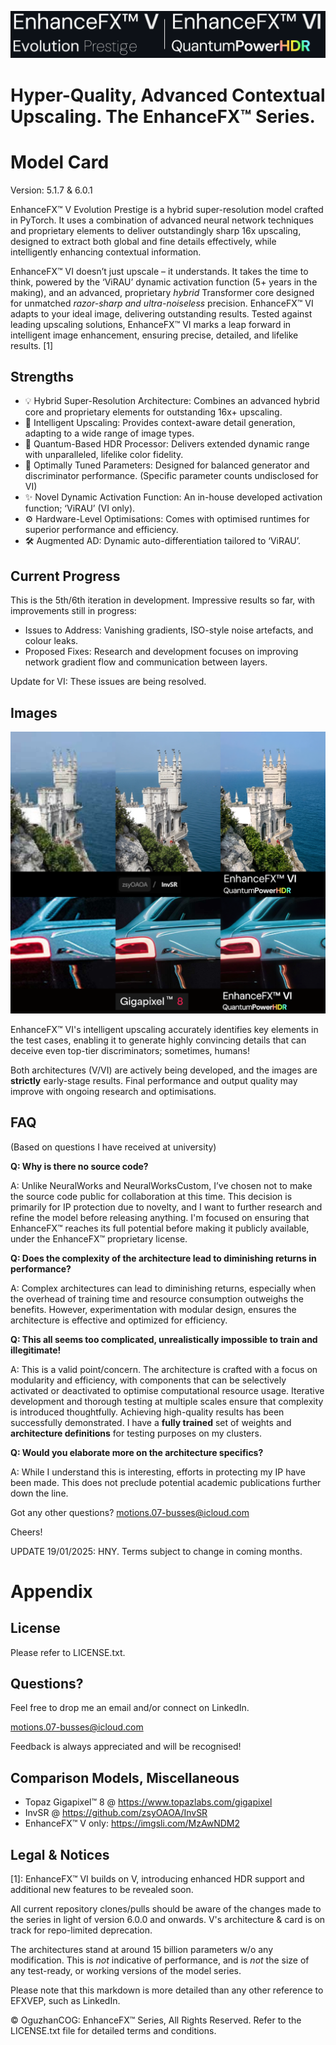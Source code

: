 <p align="center">
  <img src="Logos/EFXBanner.png" />
</p>

# Hyper-Quality, Advanced Contextual Upscaling. The EnhanceFX™ Series.

# Model Card

Version: 5.1.7 & 6.0.1

EnhanceFX™ V Evolution Prestige is a hybrid super-resolution model crafted in PyTorch. It uses a combination of advanced neural network techniques and proprietary elements to deliver outstandingly sharp 16x upscaling, designed to extract both global and fine details effectively, while intelligently enhancing contextual information.

EnhanceFX™ VI doesn’t just upscale – it understands. It takes the time to think, powered by the ‘ViRAU’ dynamic activation function (5+ years in the making), and an advanced, proprietary *hybrid* Transformer core designed for unmatched *razor-sharp and ultra-noiseless* precision. EnhanceFX™ VI adapts to your ideal image, delivering outstanding results. Tested against leading upscaling solutions, EnhanceFX™ VI marks a leap forward in intelligent image enhancement, ensuring precise, detailed, and lifelike results. [1]

## Strengths

- 💡 Hybrid Super-Resolution Architecture: Combines an advanced hybrid core and proprietary elements for outstanding 16x+ upscaling.
- 🧠 Intelligent Upscaling: Provides context-aware detail generation, adapting to a wide range of image types.
- 🌈 Quantum-Based HDR Processor: Delivers extended dynamic range with unparalleled, lifelike color fidelity.
- 🎯 Optimally Tuned Parameters: Designed for balanced generator and discriminator performance. (Specific parameter counts undisclosed for VI)
- ✨ Novel Dynamic Activation Function: An in-house developed activation function; ‘ViRAU’ (VI only).
- ⚙️ Hardware-Level Optimisations: Comes with optimised runtimes for superior performance and efficiency.
- 🛠️ Augmented AD: Dynamic auto-differentiation tailored to ‘ViRAU’.

## Current Progress

This is the 5th/6th iteration in development. Impressive results so far, with improvements still in progress:

- Issues to Address: Vanishing gradients, ISO-style noise artefacts, and colour leaks.
- Proposed Fixes: Research and development focuses on improving network gradient flow and communication between layers.

Update for VI: These issues are being resolved.

## Images

<p align="center">
  <img src="Images/Comparisons-LinkedIn.png" />
</p>

EnhanceFX™ VI's intelligent upscaling accurately identifies key elements in the test cases, enabling it to generate highly convincing details that can deceive even top-tier discriminators; sometimes, humans!

Both architectures (V/VI) are actively being developed, and the images are **strictly** early-stage results. Final performance and output quality may improve with ongoing research and optimisations.

## FAQ

(Based on questions I have received at university)

**Q: Why is there no source code?**

A: Unlike NeuralWorks and NeuralWorksCustom, I’ve chosen not to make the source code public for collaboration at this time. This decision is primarily for IP protection due to novelty, and I want to further research and refine the model before releasing anything. I'm focused on ensuring that EnhanceFX™ reaches its full potential before making it publicly available, under the EnhanceFX™ proprietary license.

**Q: Does the complexity of the architecture lead to diminishing returns in performance?**

A: Complex architectures can lead to diminishing returns, especially when the overhead of training time and resource consumption outweighs the benefits. However, experimentation with modular design, ensures the architecture is effective and optimized for efficiency.

**Q: This all seems too complicated, unrealistically impossible to train and illegitimate!**

A: This is a valid point/concern. The architecture is crafted with a focus on modularity and efficiency, with components that can be selectively activated or deactivated to optimise computational resource usage. Iterative development and thorough testing at multiple scales ensure that complexity is introduced thoughtfully. Achieving high-quality results has been successfully demonstrated. I have a **fully trained** set of weights and **architecture definitions** for testing purposes on my clusters.

**Q: Would you elaborate more on the architecture specifics?**

A: While I understand this is interesting, efforts in protecting my IP have been made. This does not preclude potential academic publications further down the line.

Got any other questions? motions.07-busses@icloud.com

Cheers!

UPDATE 19/01/2025: HNY. Terms subject to change in coming months.

# Appendix

## License

Please refer to LICENSE.txt.

## Questions?

Feel free to drop me an email and/or connect on LinkedIn.

motions.07-busses@icloud.com

Feedback is always appreciated and will be recognised!

## Comparison Models, Miscellaneous

- Topaz Gigapixel™ 8 @ https://www.topazlabs.com/gigapixel
- InvSR @ https://github.com/zsyOAOA/InvSR
- EnhanceFX™ V only: https://imgsli.com/MzAwNDM2

## Legal & Notices

[1]: EnhanceFX™ VI builds on V, introducing enhanced HDR support and additional new features to be revealed soon.

All current repository clones/pulls should be aware of the changes made to the series in light of version 6.0.0 and onwards. V's architecture & card is on track for repo-limited deprecation.

The architectures stand at around 15 billion parameters w/o any modification. This is *not* indicative of performance, and is *not* the size of any test-ready, or working versions of the model series.

Please note that this markdown is more detailed than any other reference to EFXVEP, such as LinkedIn.

© OguzhanCOG: EnhanceFX™ Series, All Rights Reserved.
Refer to the LICENSE.txt file for detailed terms and conditions.
